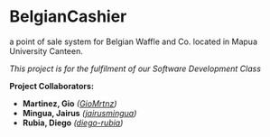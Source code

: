
**BelgianCashier**
==========

a point of sale system for Belgian Waffle and Co. located in
Mapua University Canteen.

*This project is for the fulfilment of our Software Development Class*

**Project Collaborators:**
  * **Martinez, Gio** *([GioMrtnz](https://github.com/GioMrtnz))*
  * **Mingua, Jairus**  *([jairusmingua](https://github.com/jairusmingua))*
  * **Rubia, Diego**    *([diego-rubia](https://github.com/diego-rubia))*
